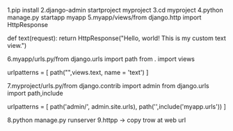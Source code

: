 1.pip install
2.django-admin startproject myproject 
3.cd myproject
4.python manage.py startapp myapp 
5.myapp/views/from django.http import HttpResponse

def text(request):
    return HttpResponse("Hello, world! This is my custom text view.")

6.myapp/urls.py/from django.urls import path
from . import views


urlpatterns = [
    path("",views.text, name = 'text')
]

7.myproject/urls.py/from django.contrib import admin
from django.urls import path,include

urlpatterns = [
    path('admin/', admin.site.urls),
    path('',include('myapp.urls'))
]

8.python manage.py runserver
9.httpp -> copy trow at web url
